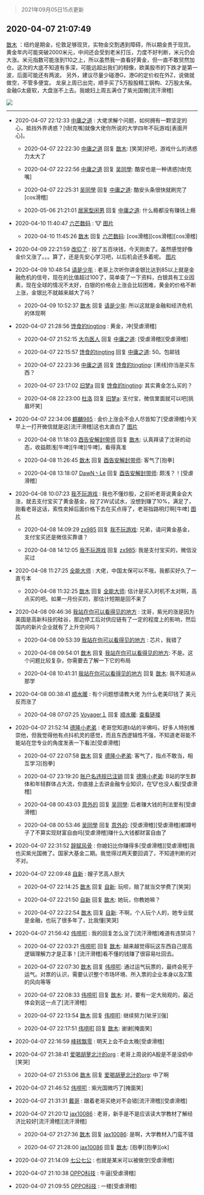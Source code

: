 > 2021年09月05日15点更新
<link rel="stylesheet" href="https://cdn.jsdelivr.net/gh/taotie6/sampleJSON@main/css/photo_show.css">


 ## 2020-04-07 21:07:49 

 [㪚木](https://www.coolapk.com/feed/17882493?shareKey=MWE3Yzk5ZGY4YTU0NjEzMTc1NDA~) ：纽约是期金，伦敦足够现货，实物金交割遇到障碍，所以期金贵于现货。
黄金年内可能突破2000米元，中间还会受到老米打压，力度不好判断，米元仍会大涨。米元指数可能涨到110之上，所以虽然我一直看好黄金，但一直不敢贸然加仓。这次的大底不知道有多深，可能远超出我们的相像<!--break-->，欧美股市的下跌才是第一波，后面可能还有两波。
另外，建议尽量少碰港G，港G的定价权在外Z，说做就做空，不管多便宜。
龙泉上周已出完，顺手买了5万股股精工钢构、2万股太保。金融G太疲软，大盘涨不上去。我媳妇上周五满仓了紫光国微[流汗滑稽] 

<div class="album">
<img class="img-item" src="http://image.coolapk.com/feed/2020/0407/21/1081091_fb3e8e5e_4867_2318@320x179.gif" />
</div>

 ------- 

- 2020-04-07 22:12:33 [中庸之道](uid=2894334) : 大佬求解个问题，如何拥有一颗坚定的心，抵挡外界诱惑？[t耐克嘴]就像大佬你所说的大学四年不玩游戏[表面开心]。 

    - 2020-04-07 22:22:30 [中庸之道](uid=2894334) 回复 [㪚木](uid=1081091): [笑哭]好吧，游戏什么的诱惑力太大了 

    - 2020-04-07 22:22:56 [中庸之道](uid=2894334) 回复 [吴同學](uid=1320218): 酷安也是一种诱惑[t耐克嘴] 

    - 2020-04-07 22:25:31 [吴同學](uid=1320218) 回复 [中庸之道](uid=2894334): 酷安头条很快就刷完了[cos滑稽] 

    - 2020-05-06 21:21:01 [居家型闲男](uid=2859804) 回复 [中庸之道](uid=2894334): 什么瘾都没有赚钱上瘾 

- 2020-04-10 11:40:47 [六芒数码](uid=2190130) : 🐮 [图片](http://image.coolapk.com/feed/2020/0410/11/2190130_44a491c9_0046_6188@1440x2960.jpeg)

    - 2020-04-10 11:45:26 [㪚木](uid=1081091) 回复 [六芒数码](uid=2190130): [cos滑稽][cos滑稽][cos滑稽] 

- 2020-04-09 22:21:59 [改ID了](uid=2025314) : 投了五百块钱，今天刚卖了。虽然感觉好像金价又涨了。。。算了，还是先安心学习吧，以后机会还多着呢。 [图片](http://image.coolapk.com/feed/2020/0409/22/2025314_7b77648a_2119_0219@1440x2560.jpeg)

- 2020-04-09 10:48:54 [请是少年](uid=1623388) : 老哥上次听你讲金银比达到85以上就是金融危机的信号，现在的比值超过100了，简单查了一下资料，白银具有工业因素，现在全球的情况不太好，白银的价格会上涨会比较困难，黄金的价格不断上涨，金银比不就越来越大了吗？ 

    - 2020-04-09 10:52:37 [㪚木](uid=1081091) 回复 [请是少年](uid=1623388): 所以这就是金融和经济危机的体现啊 

- 2020-04-07 21:28:56 [馋食的tingting](uid=1031786) : 黄金，冲[受虐滑稽] 

    - 2020-04-07 21:52:15 [大鸟医人](uid=1511304) 回复 [中庸之道](uid=2894334): [受虐滑稽][受虐滑稽] 

    - 2020-04-07 22:15:57 [馋食的tingting](uid=1031786) 回复 [中庸之道](uid=2894334): 50。包邮钱 

    - 2020-04-07 22:23:36 [中庸之道](uid=2894334) 回复 [馋食的tingting](uid=1031786): [黑线]你当是买东西？ 

    - 2020-04-07 23:17:02 [旧梦a](uid=1724182) 回复 [馋食的tingting](uid=1031786): 其实黄金怎么买的？ 

    - 2020-04-08 22:23:00 [杜洛](uid=1940937) 回复 [旧梦a](uid=1724182): 支付宝，微信里面就可以吧[挑眉坏笑] 

- 2020-04-07 22:34:06 [麒麟985](uid=1912835) : 金价上涨会不会人尽皆知了[受虐滑稽]今天早上一打开微信就是这[流汗滑稽]这也太直白了 [图片](http://image.coolapk.com/feed/2020/0407/22/1912835_1acf7f25_0044_9856@1080x2400.jpeg)

    - 2020-04-08 11:18:03 [酉告安解封带师](uid=1199540) 回复 [㪚木](uid=1081091): 认真拜读了沈哥的动态，收益颇浅[牛啤][牛啤][牛啤]，看得真准 

    - 2020-04-08 11:26:45 [㪚木](uid=1081091) 回复 [酉告安解封带师](uid=1199540): 客气了[抱拳] 

    - 2020-04-08 13:18:07 [DawN丶Le](uid=1099649) 回复 [酉告安解封带师](uid=1199540): 颇浅？！[受虐滑稽] 

- 2020-04-08 10:07:23 [我不玩游戏](uid=3058829) : 我也不懂炒股，之前听老哥说黄金会大涨，就去支付宝买了黄金基金，投了2W试试水，没想到赚了10%，满足了，刚看老哥这话，索性卖掉后面价格下去在买点得了，老哥指路明灯啊[牛啤] [图片](http://image.coolapk.com/feed/2020/0408/10/3058829_edb019fb_1642_5271@1440x3040.jpeg)

    - 2020-04-08 14:09:29 [zx985](uid=58459) 回复 [我不玩游戏](uid=3058829): 兄弟，请问黄金基金，支付宝买还是微信买靠谱？ 

    - 2020-04-08 14:12:05 [我不玩游戏](uid=3058829) 回复 [zx985](uid=58459): 我是支付宝买的，微信没买过 

- 2020-04-08 11:27:25 [全能大师](uid=470713) : 大佬，中国太保可以不哦，我都买好久了一直亏本 

    - 2020-04-08 11:32:25 [㪚木](uid=1081091) 回复 [全能大师](uid=470713): 估计是买入时机不太对啊，高点买的吧。如果一月份买的，那估计短期是回不来了 

- 2020-04-08 09:46:36 [我站在你可以看得见的地方](uid=1262232) : 沈哥，紫光的涨是因为美国是高新科技的硅谷，那边停工后对供应链有了一定的程度上的影响，然后国内的新片企业就有了上升空间吗？ 

    - 2020-04-08 09:53:39 [我站在你可以看得见的地方](uid=1262232) : 芯片，我错了 

    - 2020-04-08 09:54:01 [㪚木](uid=1081091) 回复 [我站在你可以看得见的地方](uid=1262232): 不是。这个问题比较复杂，你需要去了解一下它的布局 

    - 2020-04-08 10:41:31 [我站在你可以看得见的地方](uid=1262232) 回复 [㪚木](uid=1081091): 我不知道从那学 

- 2020-04-08 00:38:41 [顺水暖](uid=2030768) : 有个问题想请教大佬 为什么老美印钱了 美元反而涨了 

    - 2020-04-08 07:07:25 [Voyager１](uid=1226866) 回复 [顺水暖](uid=2030768): <a class="feed-link-url" href="https://b23.tv/BV1Y741117HT" title="https://b23.tv/BV1Y741117HT" target="_blank" rel="nofollow">查看链接</a> 

- 2020-04-07 21:52:14 [德隆小老弟](uid=2151427) : 老哥您知道b站的半佛吗，好多人特别推崇他，但我觉得他有点抖机灵的感觉，而且东西逻辑性不强，不知道老哥能不能站在您专业的角度发表一下看法[受虐滑稽] 

    - 2020-04-07 22:07:58 [㪚木](uid=1081091) 回复 [德隆小老弟](uid=2151427): 客气了，指点不敢当，相互学习[抱拳] 

    - 2020-04-07 23:19:20 [账户名违规已注销](uid=1039732) 回复 [德隆小老弟](uid=2151427): B站的学生群体和年轻群体占大流，你直接上去讲金融专业知识，在🐮也没人看[受虐滑稽] 

    - 2020-04-08 00:43:03 [意外的](uid=1064856) 回复 [吴同學](uid=1320218): 后者赚大钱的刑法里有[受虐滑稽] 

    - 2020-04-08 00:53:46 [吴同學](uid=1320218) 回复 [意外的](uid=1064856): [受虐滑稽][受虐滑稽]都蹲号子了不算实现财富自由吗[受虐滑稽]赚什么大钱都财富自由了 

- 2020-04-07 22:31:52 [辞赋风骨](uid=875865) : 你媳妇比你赚得多[受虐滑稽][受虐滑稽]我也买紫光国微了。国家大基金二期。我觉得过两天要回调了，不知道判断的对不对。 

- 2020-04-07 22:09:48 [自新](uid=2031956) : 嫂子艺高人胆大 

    - 2020-04-07 22:14:25 [㪚木](uid=1081091) 回复 [自新](uid=2031956): 玩呗，赔了就当交学费了[笑哭] 

    - 2020-04-07 22:21:50 [自新](uid=2031956) 回复 [㪚木](uid=1081091): 她玩，你教她嘛？ 

    - 2020-04-07 22:22:54 [㪚木](uid=1081091) 回复 [自新](uid=2031956): 不啊，个人玩个人的，她专业就是金融，也玩了很多年了，比我懂[笑哭] 

- 2020-04-07 21:56:42 [伟唠咑](uid=488448) : 我的回复怎么没了[流汗滑稽]难道有违禁词？ 

    - 2020-04-07 22:03:21 [伟唠咑](uid=488448) 回复 [㪚木](uid=1081091): 越来越觉得玩这东西自己提高逻辑理解力才是正事！[流汗滑稽]看不懂的钱赚了很容易吐回去。 

    - 2020-04-07 22:07:30 [㪚木](uid=1081091) 回复 [伟唠咑](uid=488448): 通过运气玩票的，最终会死于运气。对票的认识，需要认识整个市场环境、所入票的企业本身以及Z策的风向等等 

    - 2020-04-07 22:08:33 [伟唠咑](uid=488448) 回复 [㪚木](uid=1081091): 对，要有一定大局观的，最近体会到这一点了[流汗滑稽] 

    - 2020-04-07 22:13:54 [㪚木](uid=1081091) 回复 [伟唠咑](uid=488448): 继续努力[呲牙][强] 

    - 2020-04-07 22:17:51 [伟唠咑](uid=488448) 回复 [㪚木](uid=1081091): 谢谢[掩面笑] 

- 2020-04-07 22:16:59 [峰转飘零](uid=900024) : 明天上会不会太晚[受虐滑稽] 

- 2020-04-07 21:38:41 [爱喝胡萝北汁的org](uid=1377468) : 老哥上周说的A股是不是没奶中[笑哭] 

    - 2020-04-07 21:53:06 [㪚木](uid=1081091) 回复 [爱喝胡萝北汁的org](uid=1377468): 中了啊 

- 2020-04-07 21:46:52 [伟唠咑](uid=488448) : 紫光国微巧了[掩面笑] 

- 2020-04-07 21:31:31 [戴哥](uid=2483039) : 跟着老哥买绝对不会错[流汗滑稽][受虐滑稽] 

- 2020-04-07 21:20:12 [jax10086](uid=797822) : 老哥，新手是不是应该读大学教材了解经济比较好[流汗滑稽][流汗滑稽] 

    - 2020-04-07 21:27:36 [㪚木](uid=1081091) 回复 [jax10086](uid=797822): 是啊，大学教材入门蛮不错 

    - 2020-04-07 21:28:00 [jax10086](uid=797822) 回复 [㪚木](uid=1081091): [抱拳][抱拳][ok] 

- 2020-04-07 21:14:09 [七公七公](uid=1763604) : 也就是某米可以被做空[受虐滑稽] 

- 2020-04-07 21:10:38 [OPPO科技](uid=2281316) : 牛逼[受虐滑稽] 

- 2020-04-07 21:09:55 [OPPO科技](uid=2281316) : 一楼[受虐滑稽] 

